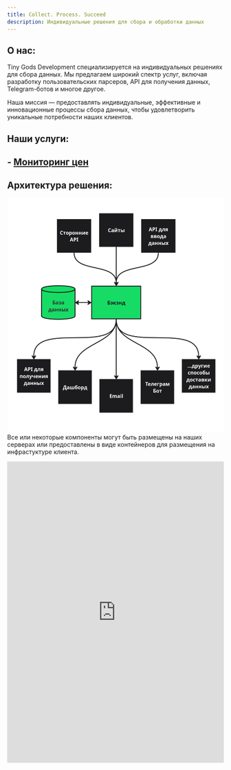 ```yaml
---
title: Collect. Process. Succeed
description: Индивидуальные решения для сбора и обработки данных
---
```


## О нас:

Tiny Gods Development специализируется на индивидуальных решениях для сбора данных. Мы предлагаем широкий спектр услуг, включая разработку пользовательских парсеров, API для получения данных, Telegram-ботов и многое другое.

Наша миссия — предоставлять индивидуальные, эффективные и инновационные процессы сбора данных, чтобы удовлетворить уникальные потребности наших клиентов.

## Наши услуги:

## - [Мониторинг цен](/ru/price-monitoring/)

## Архитектура решения:
![Solution architecture](/images/SA-ru.jpg)
Все или некоторые компоненты могут быть размещены на наших серверах или предоставлены в виде контейнеров для размещения на инфрастуктуре клиента.

<iframe class="airtable-embed" src="https://airtable.com/embed/appnzmRUtyRqKiKbK/pagitBKa2vrKz7Ytx/form" frameborder="0" onmousewheel="" width="100%" height="700" style="background: transparent; border: 0px solid #ccc;"></iframe>
